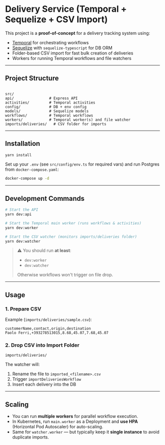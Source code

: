# Delivery Service (Temporal + Sequelize + CSV Import)

This project is a **proof-of-concept** for a delivery tracking system using:
- [Temporal](https://temporal.io/) for orchestrating workflows
- [Sequelize](https://sequelize.org/) with `sequelize-typescript` for DB ORM
- Folder-based CSV import for fast bulk creation of deliveries
- Workers for running Temporal workflows and file watchers

---

## Project Structure
```

src/
api/                # Express API
activities/         # Temporal activities
config/             # DB + env config
models/             # Sequelize models
workflows/          # Temporal workflows
workers/            # Temporal worker(s) and file watcher
imports/deliveries/   # CSV folder for imports

````

---

## Installation

```sh
yarn install
````

Set up your `.env` (see `src/config/env.ts` for required vars) and run Postgres from `docker-compose.yaml`:

```sh
docker-compose up -d
```

---

## Development Commands

```sh
# Start the API
yarn dev:api

# Start the Temporal main worker (runs workflows & activities)
yarn dev:worker

# Start the CSV watcher (monitors imports/deliveries folder)
yarn dev:watcher
```

> ⚠️ You should run **at least**:
>
> * `dev:worker`
> * `dev:watcher`
>
> Otherwise workflows won't trigger on file drop.

---

## Usage

### 1. Prepare CSV

Example (`imports/deliveries/sample.csv`):

```csv
customerName,contact,origin,destination
Paolo Ferri,+393278513015,8.68,45.07,7.68,45.07
```

### 2. Drop CSV into Import Folder

```
imports/deliveries/
```

The watcher will:

1. Rename the file to `imported_<filename>.csv`
2. Trigger `importDeliveriesWorkflow`
3. Insert each delivery into the DB

---

## Scaling

* You can run **multiple workers** for parallel workflow execution.
* In Kubernetes, run `main.worker` as a Deployment and **use HPA** (Horizontal Pod Autoscaler) for auto-scaling.
* Same for `watcher.worker` — but typically keep it **single instance** to avoid duplicate imports.
